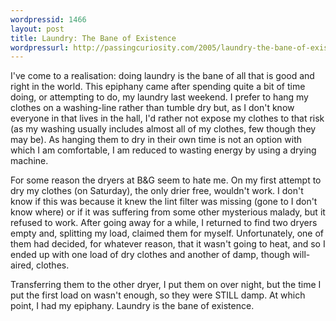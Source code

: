 ```yaml
---
wordpressid: 1466
layout: post
title: Laundry: The Bane of Existence
wordpressurl: http://passingcuriosity.com/2005/laundry-the-bane-of-existence/
---
```


I've come to a realisation: doing laundry is the bane of all that is good and
right in the world. This epiphany came after spending quite a bit of time
doing, or attempting to do, my laundry last weekend. I prefer to hang my
clothes on a washing-line rather than tumble dry but, as I don't know everyone
in that lives in the hall, I'd rather not expose my clothes to that risk (as my
washing usually includes almost all of my clothes, few though they may be). As
hanging them to dry in their own time is not an option with which I am
comfortable, I am reduced to wasting energy by using a drying machine.

For some reason the dryers at B&G seem to hate me. On my first attempt to dry
my clothes (on Saturday), the only drier free, wouldn't work. I don't know if
this was because it knew the lint filter was missing (gone to I don't know
where) or if it was suffering from some other mysterious malady, but it refused
to work. After going away for a while, I returned to find two dryers empty and,
splitting my load, claimed them for myself. Unfortunately, one of them had
decided, for whatever reason, that it wasn't going to heat, and so I ended up
with one load of dry clothes and another of damp, though will-aired, clothes.

Transferring them to the other dryer, I put them on over night, but the time I
put the first load on wasn't enough, so they were STILL damp. At which point, I
had my epiphany. Laundry is the bane of existence.
